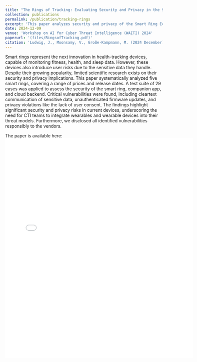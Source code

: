 ```yaml
---
title: "The Rings of Tracking: Evaluating Security and Privacy in the Smart Ring Ecosystem"
collection: publications
permalink: /publication/tracking-rings
excerpt: 'This paper analyzes security and privacy of the Smart Ring Ecosystem'
date: 2024-12-09
venue: 'Workshop on AI for Cyber Threat Intelligence (WAITI) 2024'
paperurl: '(files/RingsofTracking.pdf)'
citation: 'Ludwig, J., Moonsamy, V., Große-Kampmann, M. (2024 December). The Rings of Tracking: Evaluating Security and Privacy in the Smart Ring Ecosystem. In Proceedings of the Workshop on AI for Cyber Threat Intelligence (WAITI) 2024 - co-located with ACSAC 2024'
---
```


Smart rings represent the next innovation in health-tracking devices, capable of monitoring fitness, health, and sleep data. However, these devices also introduce user risks due to the sensitive data they handle. Despite their growing popularity, limited scientific research exists on their security and privacy implications. This paper systematically analyzed five smart rings, covering a range of prices and release dates. A test suite of 29 cases was applied to assess the security of the smart ring, companion app, and cloud backend. Critical vulnerabilities were found, including cleartext communication of sensitive data, unauthenticated firmware updates, and privacy violations like the lack of user consent. The findings highlight significant security and privacy risks in current devices, underscoring the need for CTI teams to integrate wearables and wearable devices into their threat models. Furthermore, we disclosed all identified vulnerabilities responsibly to the vendors.

The paper is available here:
<embed src="{{site.baseurl }}/files/RingsofTracking.pdf" width="600" height="700" type='application/pdf'> 